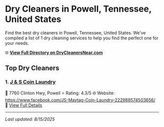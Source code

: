 # Dry Cleaners in Powell, Tennessee, United States

Find the best dry cleaners in Powell, Tennessee, United States. We've compiled a list of 1 dry cleaning services to help you find the perfect one for your needs.

🌐 **[View Full Directory on DryCleanersNear.com](https://drycleanersnear.com/city/US/Tennessee/Powell)**

## Top Dry Cleaners

### 1. [J & S Coin Laundry](https://drycleanersnear.com/dryCleaner/686492ad19eecc1ffc8c6ab3/j-s-coin-laundry)
📍 7760 Clinton Hwy, Powell
⭐ Rating: 4.3/5
🌐 Website: https://www.facebook.com/JS-Maytag-Coin-Laundry-222988574503656/
🔗 [View Full Details](https://drycleanersnear.com/dryCleaner/686492ad19eecc1ffc8c6ab3/j-s-coin-laundry)


---

*Last updated: 8/15/2025*
